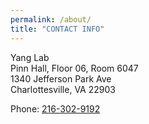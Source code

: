 ```yaml
---
permalink: /about/
title: "CONTACT INFO"
---
```

Yang Lab\
Pinn Hall, Floor 06, Room 6047\
1340 Jefferson Park Ave\
Charlottesville, VA 22903

​Phone: [216-302-9192](tel:+1-216-302-9192)
